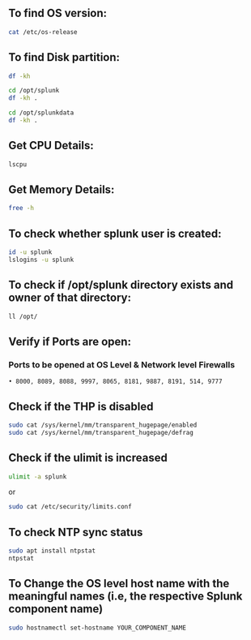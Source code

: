 ## To find OS version:
```bash
cat /etc/os-release
```

## To find Disk partition:
```bash
df -kh
```

```bash
cd /opt/splunk
df -kh .
```

```bash
cd /opt/splunkdata
df -kh .
```

## Get CPU Details:
```bash
lscpu
```

## Get Memory Details:
```bash
free -h
```

## To check whether splunk user is created:
```bash
id -u splunk
lslogins -u splunk
```


## To check if /opt/splunk directory exists and owner of that directory:
```bash
ll /opt/
```

## Verify if Ports are open:
### Ports to be opened at OS Level & Network level Firewalls
	• 8000, 8089, 8088, 9997, 8065, 8181, 9887, 8191, 514, 9777

 ## Check if the THP is disabled
```bash
sudo cat /sys/kernel/mm/transparent_hugepage/enabled
sudo cat /sys/kernel/mm/transparent_hugepage/defrag
```

## Check if the ulimit is increased
```bash
ulimit -a splunk
```
or
```bash
sudo cat /etc/security/limits.conf
```
## To check NTP sync status
```bash
sudo apt install ntpstat
ntpstat
```
## To Change the OS level host name with the meaningful names (i.e, the respective Splunk component name)
```bash
sudo hostnamectl set-hostname YOUR_COMPONENT_NAME
```

